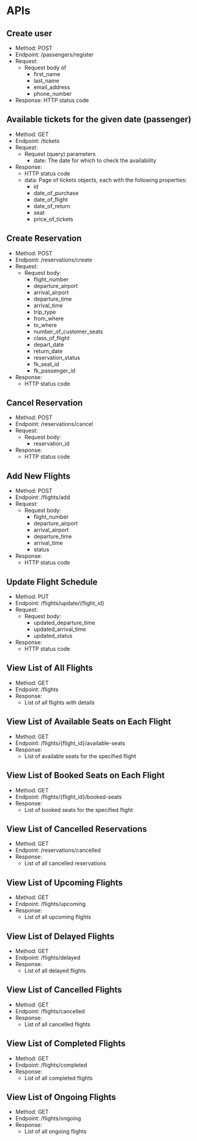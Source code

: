 # APIs

## Create user
- Method: POST
- Endpoint: /passengers/register
- Request:
   - Request body of 
     - first_name
     - last_name
     - email_address 
     - phone_number
- Response:
HTTP status code

## Available tickets for the given date (passenger)
- Method: GET
- Endpoint: /tickets
- Request:
   - Request (query) parameters
      - date: The date for which to check the availability
- Response:
    - HTTP status code
    - data: Page of tickets objects, each with the following properties:
      - id 
      - date_of_purchase
      - date_of_flight
      - date_of_return
      - seat
      - price_of_tickets

## Create Reservation
- Method: POST
- Endpoint: /reservations/create
- Request:
  - Request body:
    - flight_number 
    - departure_airport  
    - arrival_airport 
    - departure_time 
    - arrival_time 
    - trip_type 
    - from_where 
    - to_where 
    - number_of_customer_seats 
    - class_of_flight 
    - depart_date 
    - return_date 
    - reservation_status  
    - fk_seat_id 
    - fk_passenger_id 
- Response:
  - HTTP status code

## Cancel Reservation
- Method: POST
- Endpoint: /reservations/cancel
- Request:
  - Request body:
    - reservation_id 
- Response:
  - HTTP status code

## Add New Flights
- Method: POST
- Endpoint: /flights/add
- Request:
  - Request body:
    - flight_number
    - departure_airport 
    - arrival_airport 
    - departure_time 
    - arrival_time 
    - status 
- Response:
  - HTTP status code

## Update Flight Schedule
- Method: PUT
- Endpoint: /flights/update/{flight_id}
- Request:
  - Request body:
    - updated_departure_time 
    - updated_arrival_time 
    - updated_status
- Response:
  - HTTP status code

## View List of All Flights
- Method: GET
- Endpoint: /flights
- Response:
  - List of all flights with details

## View List of Available Seats on Each Flight
- Method: GET
- Endpoint: /flights/{flight_id}/available-seats
- Response:
  - List of available seats for the specified flight

## View List of Booked Seats on Each Flight
- Method: GET
- Endpoint: /flights/{flight_id}/booked-seats
- Response:
  - List of booked seats for the specified flight

## View List of Cancelled Reservations
- Method: GET
- Endpoint: /reservations/cancelled
- Response:
  - List of all cancelled reservations

## View List of Upcoming Flights
- Method: GET
- Endpoint: /flights/upcoming
- Response:
  - List of all upcoming flights

## View List of Delayed Flights
- Method: GET
- Endpoint: /flights/delayed
- Response:
  - List of all delayed flights

## View List of Cancelled Flights
- Method: GET
- Endpoint: /flights/cancelled
- Response:
  - List of all cancelled flights

## View List of Completed Flights
- Method: GET
- Endpoint: /flights/completed
- Response:
  - List of all completed flights

## View List of Ongoing Flights
- Method: GET
- Endpoint: /flights/ongoing
- Response:
  - List of all ongoing flights

